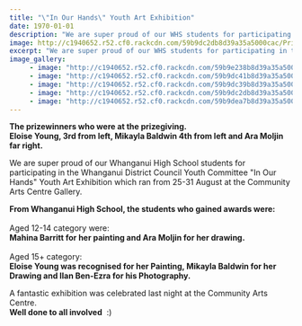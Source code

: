 ```yaml
---
title: "\"In Our Hands\" Youth Art Exhibition"
date: 1970-01-01
description: "We are super proud of our WHS students for participating in the Whanganui District Council Youth Committee \"In Our Hands\" Youth Art Exhibition..."
image: http://c1940652.r52.cf0.rackcdn.com/59b9dc2db8d39a35a5000cac/Prizewinners-with-Eloise-Young.jpg
excerpt: "We are super proud of our WHS students for participating in the Whanganui District Council Youth Committee \"In Our Hands\" Youth Art Exhibition."
image_gallery:
     - image: "http://c1940652.r52.cf0.rackcdn.com/59b9e238b8d39a35a5000cb8/In-Our-Hands-poster.jpg"
     - image: "http://c1940652.r52.cf0.rackcdn.com/59b9dc41b8d39a35a5000cb0/Eloise-Young-winning-painting.jpg"
     - image: "http://c1940652.r52.cf0.rackcdn.com/59b9dc39b8d39a35a5000cae/Ilan-Ben-Ezras-winning-photo.jpg"
     - image: "http://c1940652.r52.cf0.rackcdn.com/59b9dc2db8d39a35a5000cac/Prizewinners-with-Eloise-Young.jpg"
     - image: "http://c1940652.r52.cf0.rackcdn.com/59b9dea7b8d39a35a5000cb4/In-our-Hands-printout-from-RCP.jpg"
---
```


<p><strong><span>The prizewinners who were at the prizegiving. <br />Eloise Young, 3rd from left, Mikayla Baldwin 4th from left and Ara Moljin far right.</span></strong></p>
<p>We are super proud of our Whanganui High School students for participating in the Whanganui District Council Youth Committee "In Our Hands" Youth Art Exhibition which ran from 25-31 August at the Community Arts Centre Gallery.&nbsp;</p>
<p><strong>From Whanganui High School, the students who gained awards were:<br /></strong><br /><span>Aged 12-14 category were:</span><br /><strong>Mahina Barritt for her painting and Ara Moljin for her drawing.</strong><br /><span><br />Aged 15+ category:</span><span class="text_exposed_show"><br /><strong>Eloise Young was recognised for her Painting, Mikayla Baldwin for her Drawing and Ilan Ben-Ezra for his Photography.</strong><br /></span></p>
<p><span class="text_exposed_show">A fantastic exhibition was celebrated last night at the Community Arts Centre.<br /><strong>Well done to all involved</strong> &nbsp;:)&nbsp;</span></p>

